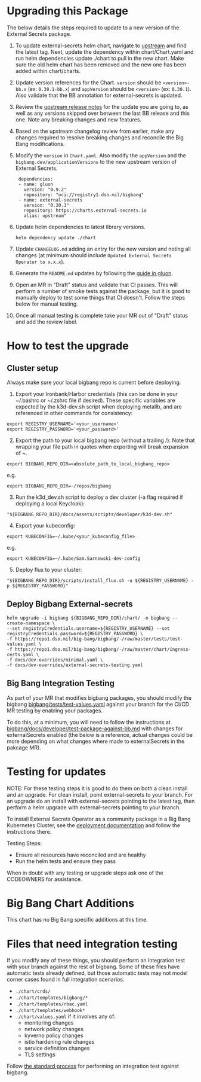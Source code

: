 # Upgrading this Package

The below details the steps required to update to a new version of the External Secrets package.

1. To update external-secrets helm chart, navigate to [upstream](https://github.com/external-secrets/external-secrets/blob/main) and find the latest tag. Next, update the dependency within chart/Chart.yaml and run helm dependencies update ./chart to pull in the new chart. Make sure the old helm chart has been removed and the new one has been added within chart/charts.

2. Update version references for the Chart. `version` should be `<version>-bb.x` (ex: `0.30.1-bb.x`) and `appVersion` should be `<version>` (ex: `0.30.1`). Also validate that the BB annotation for external-secrets is updated.

3. Review the [upstream release notes](https://github.com/external-secrets/external-secrets/releases) for the update you are going to, as well as any versions skipped over between the last BB release and this one. Note any breaking changes and new features.

4. Based on the upstream changelog review from earlier, make any changes required to resolve breaking changes and reconcile the Big Bang modifications.

5. Modify the `version` in `Chart.yaml`. Also modify the `appVersion` and the `bigbang.dev/applicationVersions` to the new upstream version of External Secrets. 

   ```
    dependencies:
    - name: gluon
      version: "0.9.2"
      repository: "oci://registry1.dso.mil/bigbang"
    - name: external-secrets
      version: "0.20.1"
      repository: https://charts.external-secrets.io
      alias: upstream"
   ```   
  

6. Update helm dependencies to latest library versions.
    ```
    helm dependency update ./chart
    ```

7. Update `CHANGELOG.md` adding an entry for the new version and noting all changes (at minimum should include `Updated External Secrets Operator to x.x.x`).

8. Generate the `README.md` updates by following the [guide in gluon](https://repo1.dso.mil/platform-one/big-bang/apps/library-charts/gluon/-/blob/master/docs/bb-package-readme.md).

9. Open an MR in "Draft" status and validate that CI passes. This will perform a number of smoke tests against the package, but it is good to manually deploy to test some things that CI doesn't. Follow the steps below for manual testing.

10. Once all manual testing is complete take your MR out of "Draft" status and add the review label.

# How to test the upgrade

## Cluster setup

Always make sure your local bigbang repo is current before deploying.

1. Export your Ironbank/Harbor credentials (this can be done in your ~/.bashrc or ~/.zshrc file if desired). These specific variables are expected by the k3d-dev.sh script when deploying metallb, and are referenced in other commands for consistency:

```
export REGISTRY_USERNAME='<your_username>'
export REGISTRY_PASSWORD='<your_password>'
```
2. Export the path to your local bigbang repo (without a trailing /):
Note that wrapping your file path in quotes when exporting will break expansion of ~.
```
export BIGBANG_REPO_DIR=<absolute_path_to_local_bigbang_repo>
```
e.g.
```
export BIGBANG_REPO_DIR=~/repos/bigbang
```
3. Run the k3d_dev.sh script to deploy a dev cluster (-a flag required if deploying a local Keycloak):
```
"${BIGBANG_REPO_DIR}/docs/assets/scripts/developer/k3d-dev.sh"
```
4. Export your kubeconfig:
```
export KUBECONFIG=~/.kube/<your_kubeconfig_file>
```
e.g.
```
export KUBECONFIG=~/.kube/Sam.Sarnowski-dev-config
```
5. Deploy flux to your cluster:
```
"${BIGBANG_REPO_DIR}/scripts/install_flux.sh -u ${REGISTRY_USERNAME} -p ${REGISTRY_PASSWORD}"
```
## Deploy Bigbang External-secrets
```
helm upgrade -i bigbang ${BIGBANG_REPO_DIR}/chart/ -n bigbang --create-namespace \
--set registryCredentials.username=${REGISTRY_USERNAME} --set registryCredentials.password=${REGISTRY_PASSWORD} \
-f https://repo1.dso.mil/big-bang/bigbang/-/raw/master/tests/test-values.yaml \
-f https://repo1.dso.mil/big-bang/bigbang/-/raw/master/chart/ingress-certs.yaml \
-f docs/dev-overrides/minimal.yaml \
-f docs/dev-overrides/external-secrets-testing.yaml
```

## Big Bang Integration Testing

As part of your MR that modifies bigbang packages, you should modify the bigbang [bigbang/tests/test-values.yaml](https://repo1.dso.mil/big-bang/bigbang/-/blob/master/tests/test-values.yaml?ref_type=heads) against your branch for the CI/CD MR testing by enabling your packages.

To do this, at a minimum, you will need to follow the instructions at [bigbang/docs/developer/test-package-against-bb.md](https://repo1.dso.mil/big-bang/bigbang/-/blob/master/docs/developer/test-package-against-bb.md?ref_type=heads) with changes for externalSecrets enabled (the below is a reference, actual changes could be more depending on what changes where made to externalSecrets in the pakcage MR).

# Testing for updates

NOTE: For these testing steps it is good to do them on both a clean install and an upgrade. For clean install, point external-secrets to your branch. For an upgrade do an install with external-secrets pointing to the latest tag, then perform a helm upgrade with external-secrets pointing to your branch.

To install External Secrets Operator as a community package in a Big Bang Kubernetes Cluster, see the [deployment documentation](DEPLOYMENT.md) and follow the instructions there. 

Testing Steps:
- Ensure all resources have reconciled and are healthy
- Run the helm tests and ensure they pass

When in doubt with any testing or upgrade steps ask one of the CODEOWNERS for assistance.

# Big Bang Chart Additions

This chart has no Big Bang specific additions at this time.

# Files that need integration testing

If you modify any of these things, you should perform an integration test with your branch against the rest of bigbang. Some of these files have automatic tests already defined, but those automatic tests may not model corner cases found in full integration scenarios.

* `./chart/crds/`
* `./chart/templates/bigbang/*`
* `./chart/templates/rbac.yaml`
* `./chart/templates/webhook*`
* `./chart/values.yaml` if it involves any of:
  * monitoring changes
  * network policy changes
  * kyverno policy changes
  * istio hardening rule changes
  * service definition changes
  * TLS settings

Follow [the standard process](https://repo1.dso.mil/big-bang/bigbang/-/blob/master/docs/developer/test-package-against-bb.md?ref_type=heads) for performing an integration test against bigbang.